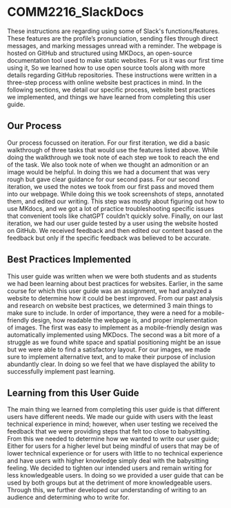 # COMM2216_SlackDocs
These instructions are regarding using some of Slack's functions/features. These features are the profile’s pronunciation, sending files through direct messages, and marking messages unread with a reminder. The webpage is hosted on GitHub and structured using MKDocs, an open-source documentation tool used to make static websites. For us it was our first time using it, So we learned how to use open source tools along with more details regarding GitHub repositories. These instructions were written in a three-step process with online website best practices in mind. In the following sections, we detail our specific process, website best practices we implemented, and things we have learned from completing this user guide.

## Our Process
Our process focussed on iteration. For our first iteration, we did a basic walkthrough of three tasks that would use the features listed above. While doing the walkthrough we took note of each step we took to reach the end of the task. We also took note of when we thought an admonition or an image would be helpful. In doing this we had a document that was very rough but gave clear guidance for our second pass. For our second iteration, we used the notes we took from our first pass and moved them into our webpage. While doing this we took screenshots of steps, annotated them, and edited our writing. This step was mostly about figuring out how to use MKdocs, and we got a lot of practice troubleshooting specific issues that convenient tools like chatGPT couldn't quickly solve. Finally, on our last iteration, we had our user guide tested by a user using the website hosted on GitHub. We received feedback and then edited our content based on the feedback but only if the specific feedback was believed to be accurate.

## Best Practices Implemented
This user guide was written when we were both students and as students we had been learning about best practices for websites. Earlier, in the same course for which this user guide was an assignment, we had analyzed a website to determine how it could be best improved. From our past analysis and research on website best practices, we determined 3 main things to make sure to include. In order of importance, they were a need for a mobile-friendly design, how readable the webpage is, and proper implementation of images. The first was easy to implement as a mobile-friendly design was automatically implemented using MKDocs. The second was a bit more of a struggle as we found white space and spatial positioning might be an issue but we were able to find a satisfactory layout. For our images, we made sure to implement alternative text, and to make their purpose of inclusion abundantly clear. In doing so we feel that we have displayed the ability to successfully implement past learning.

## Learning from this User Guide
The main thing we learned from completing this user guide is that different users have different needs. We made our guide with users with the least technical experience in mind; however, when user testing we received the feedback that we were providing steps that felt too close to babysitting. From this we needed to determine how we wanted to write our user guide; Either for users for a higher level but being mindful of users that may be of lower technical experience or for users with little to no technical experience and have users with higher knowledge simply deal with the babysitting feeling. We decided to tighten our intended users and remain writing for less knowledgeable users. In doing so we provided a user guide that can be used by both groups but at the detriment of more knowledgeable users. Through this, we further developed our understanding of writing to an audience and determining who to write for.